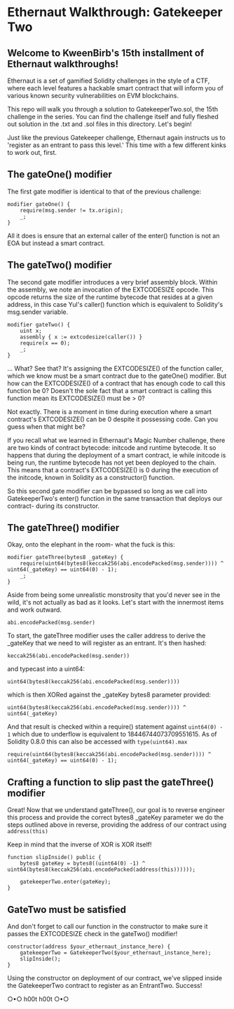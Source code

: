 # Ethernaut Walkthrough: Gatekeeper Two
## Welcome to KweenBirb's 15th installment of Ethernaut walkthroughs! 

Ethernaut is a set of gamified Solidity challenges in the style of a CTF, where each level features a hackable smart contract that will inform you of various known security vulnerabilities on EVM blockchains.

This repo will walk you through a solution to GatekeeperTwo.sol, the 15th challenge in the series. You can find the challenge itself and fully fleshed out solution in the .txt and .sol files in this directory. Let's begin!

Just like the previous Gatekeeper challenge, Ethernaut again instructs us to 'register as an entrant to pass this level.' This time with a few different kinks to work out, first.

## The gateOne() modifier

The first gate modifier is identical to that of the previous challenge:

```
modifier gateOne() {
    require(msg.sender != tx.origin);
    _;
}
```

All it does is ensure that an external caller of the enter() function is not an EOA but instead a smart contract.

## The gateTwo() modifier

The second gate modifier introduces a very brief assembly block. Within the assembly, we note an invocation of the EXTCODESIZE opcode. This opcode returns the size of the runtime bytecode that resides at a given address, in this case Yul's caller() function which is equivalent to Solidity's msg.sender variable.

```
modifier gateTwo() {
    uint x;
    assembly { x := extcodesize(caller()) }
    require(x == 0);
    _;
}
```

... What? See that? It's assigning the EXTCODESIZE() of the function caller, which we know must be a smart contract due to the gateOne() modifier. But how can the EXTCODESIZE() of a contract that has enough code to call this function be 0? Doesn't the sole fact that a smart contract is calling this function mean its EXTCODESIZE() must be > 0?

Not exactly. There is a moment in time during execution where  a smart contract's EXTCODESIZE() can be 0 despite it possessing code. Can you guess when that might be?

If you recall what we learned in Ethernaut's Magic Number challenge, there are two kinds of contract bytecode: initcode and runtime bytecode. It so happens that during the deployment of a smart contract, ie while initcode is being run, the runtime bytecode has not yet been deployed to the chain. This means that a contract's EXTCODESIZE() is 0 during the execution of the initcode, known in Solidity as a constructor() function.

So this second gate modifier can be bypassed so long as we call into GatekeeperTwo's enter() function in the same transaction that deploys our contract- during its constructor.

## The gateThree() modifier

Okay, onto the elephant in the room- what the fuck is this:

```
modifier gateThree(bytes8 _gateKey) {
    require(uint64(bytes8(keccak256(abi.encodePacked(msg.sender)))) ^ uint64(_gateKey) == uint64(0) - 1);
    _;
}
```

Aside from being some unrealistic monstrosity that you'd never see in the wild, it's not actually as bad as it looks. Let's start with the innermost items and work outward.

```abi.encodePacked(msg.sender)```

To start, the gateThree modifier uses the caller address to derive the  _gateKey that we need to will register as an entrant. It's then hashed:

```keccak256(abi.encodePacked(msg.sender))```

and typecast into a uint64:

```uint64(bytes8(keccak256(abi.encodePacked(msg.sender))))```

which is then XORed against the _gateKey bytes8 parameter provided:

```uint64(bytes8(keccak256(abi.encodePacked(msg.sender)))) ^ uint64(_gateKey)```

And that result is checked within a require() statement against ```uint64(0) - 1``` which due to underflow is equivalent to 18446744073709551615. As of Solidity 0.8.0 this can also be accessed with ```type(uint64).max```

```
require(uint64(bytes8(keccak256(abi.encodePacked(msg.sender)))) ^ uint64(_gateKey) == uint64(0) - 1);
```

## Crafting a function to slip past the gateThree() modifier

Great! Now that we understand gateThree(), our goal is to reverse engineer this process and provide the correct bytes8 _gateKey parameter we do the steps outlined above in reverse, providing the address of our contract using ```address(this)```

Keep in mind that the inverse of XOR is XOR itself!

```
function slipInside() public {
    bytes8 gateKey = bytes8((uint64(0) -1) ^ uint64(bytes8(keccak256(abi.encodePacked(address(this))))));

    gatekeeperTwo.enter(gateKey);
}
```

## GateTwo must be satisfied

And don't forget to call our function in the constructor to make sure it passes the EXTCODESIZE check in the gateTwo() modifier!

```
constructor(address $your_ethernaut_instance_here) {
    gatekeeperTwo = GatekeeperTwo($your_ethernaut_instance_here);
    slipInside();
}
```

Using the constructor on deployment of our contract, we've slipped inside the GatekeeperTwo contract to register as an EntrantTwo. Success!

○•○ h00t h00t ○•○